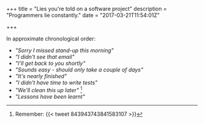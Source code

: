 +++
title = "Lies you're told on a software project"
description = "Programmers lie constantly."
date = "2017-03-21T11:54:01Z"

+++

In approximate chronological order:

- _"Sorry I missed stand-up this morning"_
- _"I didn't see that email"_
- _"I'll get back to you shortly"_
- _"Sounds easy - should only take a couple of days"_
- _"It's nearly finished"_
- _"I didn't have time to write tests"_
- _"We'll clean this up later"_ [^1]
- _"Lessons have been learnt"_

[^1]: Remember: {{< tweet 843943743841583107 >}}
